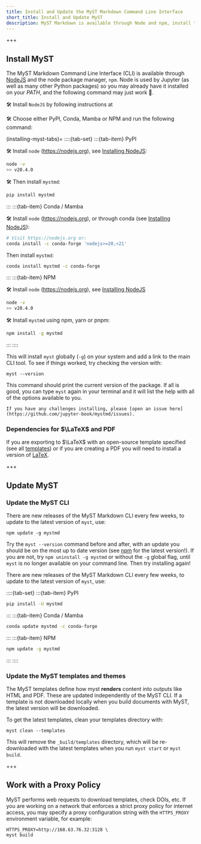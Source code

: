 ```yaml
---
title: Install and Update the MyST Markdown Command Line Interface
short_title: Install and Update MyST
description: MyST Markdown is available through Node and npm, install the package with `npm install mystmd`.
---
```


+++

## Install MyST

The MyST Markdown Command Line Interface (CLI) is available through [NodeJS](./install-node.md) and the node package manager, `npm`. Node is used by Jupyter (as well as many other Python packages) so you may already have it installed on your _PATH_, and the following command may just work 🤞.

🛠️ Install `NodeJS` by following instructions at [](./install-node.md)

🛠️ Choose either PyPI, Conda, Mamba or NPM and run the following command:

(installing-myst-tabs)=
::::{tab-set}
:::{tab-item} PyPI

🛠 Install `node` (<https://nodejs.org>), see [Installing NodeJS](./install-node.md):

```bash
node -v
>> v20.4.0
```

🛠 Then install `mystmd`:

```bash
pip install mystmd
```

:::
:::{tab-item} Conda / Mamba

🛠 Install `node` (<https://nodejs.org>), or through conda (see [Installing NodeJS](./install-node.md)):

```bash
# Visit https://nodejs.org or:
conda install -c conda-forge 'nodejs>=20,<21'
```

Then install `mystmd`:

```bash
conda install mystmd -c conda-forge
```

:::
:::{tab-item} NPM

🛠 Install `node` (<https://nodejs.org>), see [Installing NodeJS](./install-node.md)

```bash
node -v
>> v20.4.0
```

🛠 Install `mystmd` using npm, yarn or pnpm:

```bash
npm install -g mystmd
```

:::
::::

This will install `myst` globally (`-g`) on your system and add a link to the main CLI tool. To see if things worked, try checking the version with:

```shell
myst --version
```

This command should print the current version of the package. If all is good, you can type `myst` again in your terminal and it will list the help with all of the options available to you.

```{note}
If you have any challenges installing, please [open an issue here](https://github.com/jupyter-book/mystmd/issues).
```


### Dependencies for $\LaTeX$ and PDF

If you are exporting to $\LaTeX$ with an open-source template specified (see all [templates](https://github.com/myst-templates)) or if you are creating a PDF you will need to install a version of [LaTeX](https://www.latex-project.org/get).


+++

## Update MyST

### Update the MyST CLI
There are new releases of the MyST Markdown CLI every few weeks, to update to the latest version of `myst`, use:

```shell
npm update -g mystmd
```

Try the `myst --version` command before and after, with an update you should be on the most up to date version (see [npm](https://npmjs.com/package/mystmd) for the latest version!). If you are not, try `npm uninstall -g mystmd` or without the `-g` global flag, until `myst` is no longer available on your command line. Then try installing again!


There are new releases of the MyST Markdown CLI every few weeks, to update to the latest version of `myst`, use:

::::{tab-set}
:::{tab-item} PyPI

```bash
pip install -U mystmd
```

:::
:::{tab-item} Conda / Mamba

```bash
conda update mystmd -c conda-forge
```

:::
:::{tab-item} NPM

```bash
npm update -g mystmd
```

:::
::::

### Update the MyST templates and themes

The MyST templates define how myst **renders** content into outputs like HTML and PDF.
These are updated independently of the MyST CLI.
If a template is not downloaded locally when you build documents with MyST, the latest version will be downloaded.

To get the latest templates, clean your templates directory with:

```shell
myst clean --templates
```

This will remove the `_build/templates` directory, which will be re-downloaded with the latest templates when you run `myst start` or `myst build`.

+++

## Work with a Proxy Policy

MyST performs web requests to download templates, check DOIs, etc. If you are working on a network that enforces a strict proxy policy for internet access, you may specify a proxy configuration string with the `HTTPS_PROXY` environment variable, for example:

```shell
HTTPS_PROXY=http://168.63.76.32:3128 \
myst build
```
